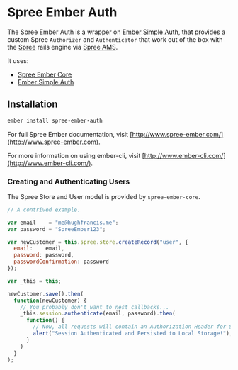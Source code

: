 # Spree Ember Auth

The Spree Ember Auth is a wrapper on [Ember Simple Auth](https://github.com/simplabs/ember-cli-simple-auth),
that provides a custom Spree `Authorizer` and `Authenticator` that work out of 
the box with the [Spree](http://github.com/spree/spree) rails engine via 
[Spree AMS](http://github.com/hhff/spree_ams).

It uses:
* [Spree Ember Core](http://www.spree-ember.com/core/index.html)
* [Ember Simple Auth](https://github.com/simplabs/ember-cli-simple-auth)

## Installation

```bash
ember install spree-ember-auth
```

For full Spree Ember documentation, visit [http://www.spree-ember.com/](http://www.spree-ember.com).

For more information on using ember-cli, visit [http://www.ember-cli.com/](http://www.ember-cli.com/).

### Creating and Authenticating Users

The Spree Store and User model is provided by `spree-ember-core`.

```javascript
// A contrived example.

var email    = "me@hughfrancis.me";
var password = "SpreeEmber123";

var newCustomer = this.spree.store.createRecord("user", {
  email:    email, 
  password: password,
  passwordConfirmation: password
});

var _this = this;

newCustomer.save().then(
  function(newCustomer) {
    // You probably don't want to nest callbacks...
    _this.session.authenticate(email, password).then(
      function() {
        // Now, all requests will contain an Authorization Header for Spree.
        alert("Session Authenticated and Persisted to Local Storage!");
      }
    )
  }
);

```

